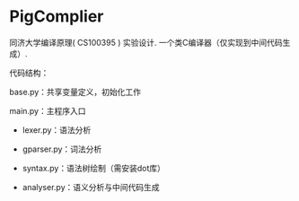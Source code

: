 # PigComplier
同济大学编译原理( CS100395 ) 实验设计. 一个类C编译器（仅实现到中间代码生成）.

代码结构：

base.py：共享变量定义，初始化工作

main.py：主程序入口

- lexer.py：语法分析

- gparser.py：词法分析
- syntax.py：语法树绘制（需安装dot库）
- analyser.py：语义分析与中间代码生成
